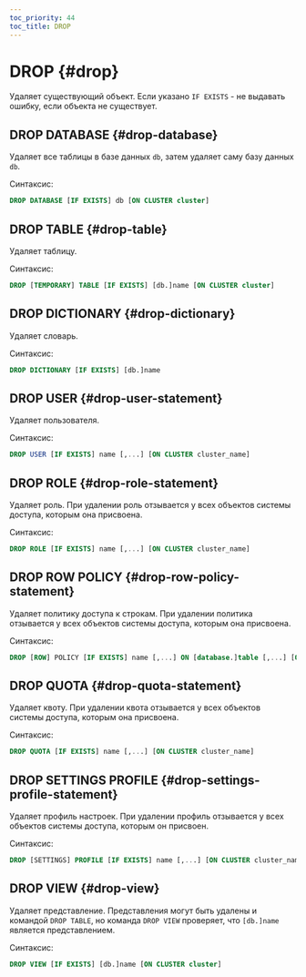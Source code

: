 ```yaml
---
toc_priority: 44
toc_title: DROP
---
```


# DROP {#drop}

Удаляет существующий объект. Если указано `IF EXISTS` - не выдавать ошибку, если объекта не существует.

## DROP DATABASE {#drop-database}

Удаляет все таблицы в базе данных `db`, затем удаляет саму базу данных `db`.

Синтаксис:

``` sql
DROP DATABASE [IF EXISTS] db [ON CLUSTER cluster]
```

## DROP TABLE {#drop-table}

Удаляет таблицу.

Синтаксис:

``` sql
DROP [TEMPORARY] TABLE [IF EXISTS] [db.]name [ON CLUSTER cluster]
```

## DROP DICTIONARY {#drop-dictionary}

Удаляет словарь.

Синтаксис:

``` sql
DROP DICTIONARY [IF EXISTS] [db.]name
```

## DROP USER {#drop-user-statement}

Удаляет пользователя.

Синтаксис:

```sql
DROP USER [IF EXISTS] name [,...] [ON CLUSTER cluster_name]
```

## DROP ROLE {#drop-role-statement}

Удаляет роль. При удалении роль отзывается у всех объектов системы доступа, которым она присвоена.

Синтаксис:

```sql
DROP ROLE [IF EXISTS] name [,...] [ON CLUSTER cluster_name]
```

## DROP ROW POLICY {#drop-row-policy-statement}

Удаляет политику доступа к строкам. При удалении политика отзывается у всех объектов системы доступа, которым она присвоена.

Синтаксис:

``` sql
DROP [ROW] POLICY [IF EXISTS] name [,...] ON [database.]table [,...] [ON CLUSTER cluster_name]
```

## DROP QUOTA {#drop-quota-statement}

Удаляет квоту. При удалении квота отзывается у всех объектов системы доступа, которым она присвоена.

Синтаксис:

``` sql
DROP QUOTA [IF EXISTS] name [,...] [ON CLUSTER cluster_name]
```

## DROP SETTINGS PROFILE {#drop-settings-profile-statement}

Удаляет профиль настроек. При удалении профиль отзывается у всех объектов системы доступа, которым он присвоен.

Синтаксис:

``` sql
DROP [SETTINGS] PROFILE [IF EXISTS] name [,...] [ON CLUSTER cluster_name]
```

## DROP VIEW {#drop-view}

Удаляет представление. Представления могут быть удалены и командой `DROP TABLE`, но команда `DROP VIEW` проверяет, что `[db.]name` является представлением.

Синтаксис:

``` sql
DROP VIEW [IF EXISTS] [db.]name [ON CLUSTER cluster]
```

